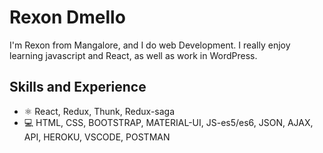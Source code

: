 # Rexon Dmello
I'm Rexon from Mangalore, and I do web Development. I really enjoy learning javascript and React, as well as work in WordPress. 

## Skills and Experience
* ⚛ React, Redux, Thunk, Redux-saga
* 💻 HTML, CSS, BOOTSTRAP, MATERIAL-UI, JS-es5/es6, JSON, AJAX, API, HEROKU, VSCODE, POSTMAN
